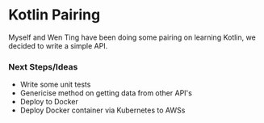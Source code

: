 # Kotlin Pairing
Myself and Wen Ting have been doing some pairing on learning Kotlin, we decided to write a simple API.

### Next Steps/Ideas
- Write some unit tests
- Genericise method on getting data from other API's
- Deploy to Docker
- Deploy Docker container via Kubernetes to AWSs
